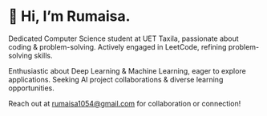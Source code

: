 <H1>👋 Hi, I’m Rumaisa.</H1>

<div>
  <p>
    Dedicated Computer Science student at UET Taxila, passionate about coding & problem-solving. Actively engaged in LeetCode, refining problem-solving skills.
  </p>
  <p>
    Enthusiastic about Deep Learning & Machine Learning, eager to explore applications. Seeking AI project collaborations & diverse learning opportunities.
  </p>
  <p>
    Reach out at <a href="mailto:rumaisa1054@gmail.com">rumaisa1054@gmail.com</a> for collaboration or connection!
  </p>
</div>

